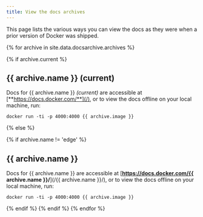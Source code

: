 ```yaml
---
title: View the docs archives
---
```


This page lists the various ways you can view the docs as they were when a
prior version of Docker was shipped.

{% for archive in site.data.docsarchive.archives %}

{% if archive.current %}

## {{ archive.name }} (current)

Docs for {{ archive.name }} _(current)_ are accessible at [**https://docs.docker.com/**](/), or
to view the docs offline on your local machine, run:

```
docker run -ti -p 4000:4000 {{ archive.image }}
```

{% else %}

{% if archive.name != 'edge' %}

## {{ archive.name }}

Docs for {{ archive.name }} are accessible at [**https://docs.docker.com/{{ archive.name }}/**](/{{ archive.name }}/), or to view the docs offline on your local machine, 
run:

```
docker run -ti -p 4000:4000 {{ archive.image }}
```

{% endif %} <!-- edge check -->
{% endif %}
{% endfor %}
